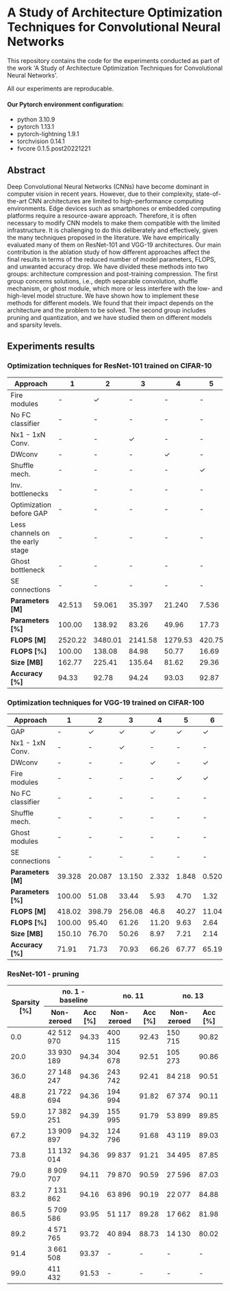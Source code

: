   # A Study of Architecture Optimization Techniques for Convolutional Neural Networks


This repository contains the code for the experiments conducted as part of the work 'A Study of Architecture Optimization Techniques for Convolutional Neural Networks'.

All our experiments are reproducable. 

#### Our Pytorch environment configuration:
* python 3.10.9
* pytorch 1.13.1
* pytorch-lightning 1.9.1
* torchvision 0.14.1
* fvcore 0.1.5.post20221221

## Abstract

Deep Convolutional Neural Networks (CNNs) have become dominant in computer vision in recent years. However, due to their complexity, state-of-the-art CNN architectures are limited to high-performance computing environments. Edge devices such as smartphones or embedded computing platforms require a resource-aware approach. Therefore, it is often necessary to modify CNN models to make them compatible with the limited infrastructure. It is challenging to do this deliberately and effectively, given the many techniques proposed in the literature. We have empirically evaluated many of them on ResNet-101 and VGG-19 architectures. Our main contribution is the ablation study of how different approaches affect the final results in terms of the reduced number of model parameters, FLOPS, and unwanted accuracy drop. We have divided these methods into two groups: architecture compression and post-training compression. The first group concerns solutions, i.e., depth separable convolution, shuffle mechanism, or ghost module, which more or less interfere with the low- and high-level model structure. We have shown how to implement these methods for different models. We found that their impact depends on the architecture and the problem to be solved. The second group includes pruning and quantization, and we have studied them on different models and sparsity levels.

## Experiments results

### Optimization techniques for ResNet-101 trained on CIFAR-10


|           Approach               | 1 | 2 | 3 | 4 | 5 | 6 | 7 | 8 | 9 | 10 | 11 | 12 | 13 | 14 |
| -------------------------------- | --- | --- | --- | --- | --- | --- | --- | --- | --- | --- | --- | --- | --- | --- |
|         Fire modules             |  -  |  ✓  |  -  |  -  |  -  |  -  |  -  |  -  |  -  |  -  |  -  |  -  |  -  |  -  |
|       No FC classifier           |  -  |  -  |  -  |  -  |  -  |  -  |  ✓  |  ✓  |  ✓  |  -  |  ✓  |  ✓  |  ✓  |  ✓  |
|        Nx1 - 1xN Conv.           |  -  |  -  |  ✓  |  -  |  -  |  -  |  -  |  -  |  -  |  -  |  -  |  -  |  -  |  -  |
|            DWconv                |  -  |  -  |  -  |  ✓  |  -  |  -  |  -  |  -  |  -  |  -  |  -  |  -  |  -  |  -  |
|         Shuffle mech.            |  -  |  -  |  -  |  -  |  ✓  |  -  |  -  |  -  |  -  |  -  |  -  |  -  |  ✓  |  ✓  |
|       Inv. bottlenecks           |  -  |  -  |  -  |  -  |  -  |  ✓  |  ✓  |  ✓  |  ✓  |  ✓  |  ✓  |  ✓  |  ✓  |  ✓  |
|      Optimization before GAP     |  -  |  -  |  -  |  -  |  -  |  -  |  -  |  ✓  |  ✓  |  -  |  ✓  |  ✓  |  ✓  |  ✓  |
| Less channels on the early stage |  -  |  -  |  -  |  -  |  -  |  -  |  -  |  -  |  ✓  |  -  |  ✓  |  ✓  |  ✓  |  ✓  |
|        Ghost bottleneck          |  -  |  -  |  -  |  -  |  -  |  -  |  -  |  -  |  -  |  ✓  |  ✓  |  ✓  |  ✓  |  ✓  |
|         SE connections           |  -  |  -  |  -  |  -  |  -  |  -  |  -  |  -  |  -  |  -  |  -  |  ✓  |  -  |  ✓  |
|       **Parameters [M]**         |42.513 |59.061 |35.397 |21.240 | 7.536|2.255 |1.187 |0.873 |0.869 |0.450 |0.400 |1.424 |0.151 |1.174 |
|       **Parameters [%]**         |100.00 |138.92 | 83.26 | 49.96 | 17.73| 5.30 | 2.79 | 2.05 | 2.04 | 1.06 | 0.94 | 3.35 | 0.35 | 2.76 |
|         **FLOPS [M]**            |2520.22|3480.01|2141.58|1279.53|420.75|79.21 |62.39 |57.37 |53.00 |32.83 |29.76 |31.48 |12.80 |14.52 |
|         **FLOPS [%]**            |100.00 |138.08 | 84.98 | 50.77 |16.69 | 3.14 | 2.48 | 2.28 | 2.10 | 1.30 | 1.18 | 1.25 | 0.51 | 0.58 |
|         **Size [MB]**            |162.77 |225.41 |135.64 | 81.62 |29.36 | 8.96 | 4.87 | 3.65 | 3.64 | 1.96 | 1.76 | 7.70 | 0.82 | 4.75 |
|        **Accuracy [%]**          | 94.33 | 92.78 | 94.24 | 93.03 |92.87 |93.09 |93.07 |93.01 |93.00 |92.70 |92.43 |92.55 |90.82 | 90.74 |


### Optimization techniques for VGG-19 trained on CIFAR-100


|           Approach          | 1 | 2 | 3 | 4 | 5 | 6 | 7 | 8 | 9 | 10 | 11 | 12 |
| --------------------------- | --- | --- | --- | --- | --- | --- | --- | --- | --- | --- | --- | --- |
|             GAP             |  -  |  ✓  |  ✓  |  ✓  |  ✓  |  ✓  |  ✓  |  ✓  |  ✓  |  ✓  |  ✓  |  ✓  |
|        Nx1 - 1xN Conv.      |  -  |  -  |  ✓  |  -  |  -  |  -  |  -  |  -  |  -  |  -  |  -  |  -  |
|            DWconv           |  -  |  -  |  -  |  ✓  |  -  |  ✓  |  ✓  |  ✓  |  ✓  |  ✓  |  ✓  |  ✓  |
|       Fire modules          |  -  |  -  |  -  |  -  |  ✓  |  ✓  |  ✓  |  ✓  |  ✓  |  ✓  |  ✓  |  ✓  |
|      No FC classifier       |  -  |  -  |  -  |  -  |  -  |  -  |  ✓  |  ✓  |  ✓  |  ✓  |  ✓  |  ✓  |
|         Shuffle mech.       |  -  |  -  |  -  |  -  |  -  |  -  |  -  |  ✓  |  -  |  ✓  |  ✓  |  ✓  |
|        Ghost modules        |  -  |  -  |  -  |  -  |  -  |  -  |  -  |  -  |  ✓  |  ✓  |  ✓  |  -  |
|         SE connections      |  -  |  -  |  -  |  -  |  -  |  -  |  -  |  -  |  -  |  -  |  ✓  |  ✓  |
|       **Parameters [M]**    |39.328 |20.087|13.150 |2.332 |1.848|0.520|0.520|0.198|0.443|0.388|1.588|1.398|
|       **Parameters [%]**    |100.00 |51.08 | 33.44 | 5.93 |4.70 | 1.32| 1.32|0.50 |1.13 |0.99 |4.04 |3.55 |
|         **FLOPS [M]**       |418.02 |398.79|256.08 | 46.8 |40.27|11.04|11.19|4.99 |9.62 |8.73 |10.23|6.49 |
|         **FLOPS [%]**       |100.00 |95.40 | 61.26 |11.20 |9.63 | 2.64| 2.68|1.19 |2.30 |2.09 |2.45 |1.55 |
|         **Size [MB]**       |150.10 |76.70 | 50.26 | 8.97 |7.21 | 2.14| 2.14|0.90 |1.85 |1.64 |6.23 |5.50 |
|        **Accuracy [%]**     | 71.91 |71.73 | 70.93 |66.26 |67.77|65.19|63.22|59.75|60.56|61.27|61.83|60.08|


### ResNet-101 - pruning

<table>
    <thead>
        <tr>
            <th rowspan=2>Sparsity [%]</th>
            <th colspan=2>no. 1 - baseline</th>
            <th colspan=2>no. 11</th>
            <th colspan=2>no. 13</th>
        </tr>
        <tr>
            <th>Non-zeroed</th>
            <th>Acc [%]</th>
            <th>Non-zeroed</th>
            <th>Acc [%]</th>
            <th>Non-zeroed</th>
            <th>Acc [%]</th>
        </tr>
    </thead>
    <tbody>
        <tr>
            <td>0.0</td>
            <td>42 512 970</td>
            <td>94.33</td>
            <td>400 115</td>
            <td>92.43</td>
            <td>150 715</td>
            <td>90.82</td>
        </tr>
        <tr>
            <td>20.0</td>
            <td>33 930 189</td>
            <td>94.34</td>
            <td>304 678</td>
            <td>92.51</td>
            <td>105 273</td>
            <td>90.86</td>
        </tr>
        <tr>
            <td>36.0</td>
            <td>27 148 247</td>
            <td>94.36</td>
            <td>243 742</td>
            <td>92.41</td>
            <td>84 218</td>
            <td>90.51</td>
        </tr>
        <tr>
            <td>48.8</td>
            <td>21 722 694</td>
            <td>94.36</td>
            <td>194 994</td>
            <td>91.82</td>
            <td>67 374</td>
            <td>90.11</td>
        </tr>
        <tr>
            <td>59.0</td>
            <td>17 382 251</td>
            <td>94.39</td>
            <td>155 995</td>
            <td>91.79</td>
            <td>53 899</td>
            <td>89.85</td>
        </tr>
        <tr>
            <td>67.2</td>
            <td>13 909 897</td>
            <td>94.32</td>
            <td>124 796</td>
            <td>91.68</td>
            <td>43 119</td>
            <td>89.03</td>
        </tr>
        <tr>
            <td>73.8</td>
            <td>11 132 014</td>
            <td>94.36</td>
            <td>99 837</td>
            <td>91.21</td>
            <td>34 495</td>
            <td>87.85</td>
        </tr>
        <tr>
            <td>79.0</td>
            <td>8 909 707</td>
            <td>94.11</td>
            <td>79 870</td>
            <td>90.59</td>
            <td>27 596</td>
            <td>87.03</td>
        </tr>
        <tr>
            <td>83.2</td>
            <td>7 131 862</td>
            <td>94.16</td>
            <td>63 896</td>
            <td>90.19</td>
            <td>22 077</td>
            <td>84.88</td>
        </tr>
        <tr>
            <td>86.5</td>
            <td>5 709 586</td>
            <td>93.95</td>
            <td>51 117</td>
            <td>89.28</td>
            <td>17 662</td>
            <td>81.98</td>
        </tr>
        <tr>
            <td>89.2</td>
            <td>4 571 765</td>
            <td>93.72</td>
            <td>40 894</td>
            <td>88.73</td>
            <td>14 130</td>
            <td>80.02</td>
        </tr>
        <tr>
            <td>91.4</td>
            <td>3 661 508</td>
            <td>93.37</td>
            <td>-</td>
            <td>-</td>
            <td>-</td>
            <td>-</td>
        </tr>
        <tr>
            <td>99.0</td>
            <td>411 432</td>
            <td>91.53</td>
            <td>-</td>
            <td>-</td>
            <td>-</td>
            <td>-</td>
        </tr>
    </tbody>
</table>
